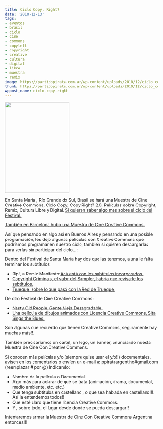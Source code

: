 ```yaml
---
title: Ciclo Copy, Right?
date: '2010-12-13'
tags:
- eventos
- brasil
- ciclo
- cine
- commons
- copyleft
- copyright
- creative
- cultura
- digital
- libre
- muestra
- remix
image: https://partidopirata.com.ar/wp-content/uploads/2010/12/ciclo_copy_right1.jpg
thumb: https://partidopirata.com.ar/wp-content/uploads/2010/12/ciclo_copy_right1.jpg
wppost_name: ciclo-copy-right
---
```


<a href="https://partidopirata.com.ar/wp-content/uploads/2010/12/ciclo_copy_right.jpg"></a>

<a href="https://partidopirata.com.ar/wp-content/uploads/2010/12/ciclo_copy_right.jpg"><img class="size-medium wp-image-317" title="Ciclo copy, right?" src="https://partidopirata.com.ar/wp-content/uploads/2010/12/ciclo_copy_right-212x300.jpg" alt="" width="212" height="300" /></a>


En Santa María , Río Grande do Sul, Brasil se hará una Muestra de Cine Creative Commons, Ciclo Copy, Copy Right? 2.0. Películas sobre Copyright, Remix, Cultura Libre y Digital.
<a href="http://baixacultura.org/2010/12/11/ciclo-copy-right-2-0/" target="_blank">Si quieren saber algo más sobre el ciclo del Festival.</a>

<a href="http://www.suite101.net/content/barcelona-acoge-la-primera-muestra-de-cine-creative-commons-a17886" target="_blank">También en Barcelona hubo una Muestra de Cine Creative Commons.</a>

Así que pensando en algo así en Buenos Aires y pensando en una posible programación, les dejo algunas películas con Creative Commons que podríamos programar en nuestro ciclo, también si quieren descargarlas para verlas sin participar del ciclo...:

Dentro del Festival de Santa María hay dos que las tenemos, a una le falta terminar los subtítulos:
<ul>
	<li>Rip!, a Remix Manifesto:<a href="http://partido-pirata.blogspot.com/2010/03/documental-rip-remix-manifiesto.html">Acá está con los subtítulos incorporados.</a></li>
	<li><a href="http://partido-pirata.blogspot.com/2010/02/copyright-criminals-el-valor-del.html">Copyright Criminals, el valor del Sampler, habría que revisarle los subtítulos.</a></li>
	<li><a href="http://partido-pirata.blogspot.com/2009/10/documental-trueque-sobre-la-red-de.html">Trueque, sobre lo que pasó con la Red de Trueque.</a></li>
</ul>
De otro Festival de Cine Creative Commons:
<ul>
	<li><a href="http://partido-pirata.blogspot.com/2010/05/muestra-de-cine-creative-commons-en.html">Nasty Old People, Gente Vieja Desagradable.</a></li>
	<li><a href="http://partido-pirata.blogspot.com/2010/08/ganando-dinero-con-copy-left-podcast-de.html">Una película de dibujos animados con Licencia Creative Commons, Sita Sings the Blues.</a></li>
</ul>

Son algunas que recuerdo que tienen Creative Commons, seguramente hay muchas más!!.

También precisaríamos un cartel, un logo, un banner,  anunciando nuesta Muestra de Cine Con Creative Commons.

Si conocen más películas y/o (siempre quise usar el y/o!!) documentales, avisen en los comentarios o envíen un e-mail a:
ppirataargentino#gmail.com (reemplazar # por @)
Indicando:
<ul>
	<li>Nombre de la película o Documental</li>
	<li>Algo más para aclarar de qué se trata (animación, drama, documental, medio ambiente, etc. etc.)</li>
	<li>Que tenga subtítulos en castellano , o que sea hablada en castellano!!!. Así la entendemos todos!!</li>
	<li>Que esté claro que tiene licencia Creative Commons.</li>
	<li>Y , sobre todo, el lugar desde donde se pueda descargar!!</li>
</ul>

Intentaremos armar la Muestra de Cine Con Creative Commons Argentina entonces!!!
